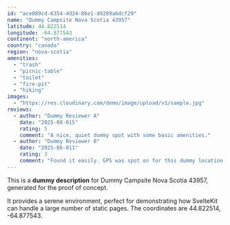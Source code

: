 ```yaml
---
id: "ace089cd-6354-4d24-86e1-d9209a6dcf29"
name: "Dummy Campsite Nova Scotia 43957"
latitude: 44.822514
longitude: -64.877543
continent: "north-america"
country: "canada"
region: "nova-scotia"
amenities:
  - "trash"
  - "picnic-table"
  - "toilet"
  - "fire-pit"
  - "hiking"
images:
  - "https://res.cloudinary.com/demo/image/upload/v1/sample.jpg"
reviews:
  - author: "Dummy Reviewer A"
    date: "2025-08-015"
    rating: 5
    comment: "A nice, quiet dummy spot with some basic amenities."
  - author: "Dummy Reviewer B"
    date: "2025-06-011"
    rating: 3
    comment: "Found it easily. GPS was spot on for this dummy location."
---
```


This is a **dummy description** for Dummy Campsite Nova Scotia 43957, generated for the proof of concept.

It provides a serene environment, perfect for demonstrating how SvelteKit can handle a large number of static pages. The coordinates are 44.822514, -64.877543.
